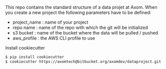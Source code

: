 This repo contains the standard structure of a data projet at Axom.
When you create a new project the following parameters have to be defined: <br />
 - project_name : name of your project <br />
 - repo name : name of the repo with which the git will be initialized <br />
 - s3 bucket : name of the bucket where the data will be pulled / pushed <br />
 - aws_profile : the AWS CLI profile to use<br />



Install cookiecutter

``` bash
$ pip install cookiecutter
$ cookiecutter https://axomtech@bitbucket.org/axomdev/dataproject.git
```

